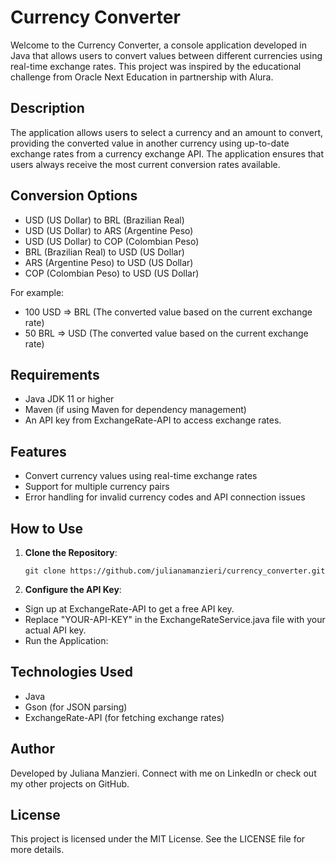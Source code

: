 # Currency Converter

Welcome to the Currency Converter, a console application developed in Java that allows users to convert values between different currencies using real-time exchange rates. This project was inspired by the educational challenge from Oracle Next Education in partnership with Alura.

## Description

The application allows users to select a currency and an amount to convert, providing the converted value in another currency using up-to-date exchange rates from a currency exchange API. The application ensures that users always receive the most current conversion rates available.

## Conversion Options

- USD (US Dollar) to BRL (Brazilian Real)
- USD (US Dollar) to ARS (Argentine Peso)
- USD (US Dollar) to COP (Colombian Peso)
- BRL (Brazilian Real) to USD (US Dollar)
- ARS (Argentine Peso) to USD (US Dollar)
- COP (Colombian Peso) to USD (US Dollar)

For example:

- 100 USD => BRL (The converted value based on the current exchange rate)
- 50 BRL => USD (The converted value based on the current exchange rate)

## Requirements

- Java JDK 11 or higher
- Maven (if using Maven for dependency management)
- An API key from ExchangeRate-API to access exchange rates.

## Features

- Convert currency values using real-time exchange rates
- Support for multiple currency pairs
- Error handling for invalid currency codes and API connection issues

## How to Use

 1. **Clone the Repository**:
    
    ```
    git clone https://github.com/julianamanzieri/currency_converter.git
    ```
2. **Configure the API Key**:

- Sign up at ExchangeRate-API to get a free API key.
- Replace "YOUR-API-KEY" in the ExchangeRateService.java file with your actual API key.
- Run the Application:

## Technologies Used

- Java
- Gson (for JSON parsing)
- ExchangeRate-API (for fetching exchange rates)

## Author

Developed by Juliana Manzieri. Connect with me on LinkedIn or check out my other projects on GitHub.

## License

This project is licensed under the MIT License. See the LICENSE file for more details.
